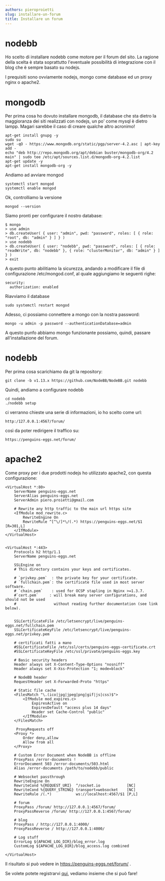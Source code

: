 ```yaml
---
authors: pieroproietti
slug: installare-un-forum
title: Installare un forum
---
```


# nodebb

Ho scelto di installare nodebb come motore per il forum del sito. La ragione della scelta è stata soprattutto l'eventuale possibilità di integrazione con il blog che è sempre basato su nodejs.

I prequisiti sono ovviamente nodejs, mongo come database ed un proxy nginx o apache2.

# mongodb

Per prima cosa ho dovuto installare mongodb, il database che sta dietro la maggioranza dei siti realizzati con nodejs, un po' come mysql è dietro lampp. Magari sarebbe il caso di creare qualche altro acronimo!

``` 
apt-get install gnupg -y
sudo su
wget -qO - https://www.mongodb.org/static/pgp/server-4.2.asc | apt-key add -
echo "deb http://repo.mongodb.org/apt/debian buster/mongodb-org/4.2 main" | sudo tee /etc/apt/sources.list.d/mongodb-org-4.2.list
apt-get update -y
apt-get install mongodb-org -y
```

Andiamo ad avviare mongod

```
systemctl start mongod
systemctl enable mongod
```
Ok, controlliamo la versione

```
mongod --version
```

Siamo pronti per configurare il nostro database:

```
$ mongo
> use admin
> db.createUser( { user: "admin", pwd: "password", roles: [ { role: "root", db: "admin" } ] } )
> use nodebb
> db.createUser( { user: "nodebb", pwd: "password", roles: [ { role: "readWrite", db: "nodebb" }, { role: "clusterMonitor", db: "admin" } ] } )
> exit

```

A questo punto abilitiamo la sicurezza, andando a modificare il file di configurazione /etc/mongod.conf, al quale aggiungiamo le seguenti righe:

```
security:
  authorization: enabled
```
Riavviamo il database

```
sudo systemctl restart mongod
```

Adesso, ci possiamo connettere a mongo con la nostra password:

```
mongo -u admin -p password --authenticationDatabase=admin
```

A questo punfo abbiamo mongo funzionante possiamo, quindi, passare all'installazione del forum.

# nodebb

Per prima cosa scarichiamo da git la repository:

```
git clone -b v1.13.x https://github.com/NodeBB/NodeBB.git nodebb
```

Quindi, andiamo a configurare nodebb
```
cd nodebb
./nodebb setup
```

ci verranno chieste una serie di informazioni, io ho scelto come url:


```
http:/127.0.0.1:4567/forum/
```

così da poter redirigere il traffico su:

```
https://penguins-eggs.net/forum/
```

# apache2
Come proxy per i due prodotti nodejs ho utilizzato apache2, con questa configurazione:


```
<VirtualHost *:80>
    ServerName penguins-eggs.net 
    ServerAlias penguins-eggs.net
    ServerAdmin piero.proietti@gmail.com

    # Rewrite any http traffic to the main url https site
    <IfModule mod_rewrite.c>
        RewriteEngine On
        RewriteRule ^[^\/]*\/(.*) https://penguins-eggs.net/$1 [R=301,L]
    </IfModule>
</VirtualHost>


<VirtualHost *:443>
    Protocols h2 http/1.1
    ServerName penguins-eggs.net

    SSLEngine on
    # This directory contains your keys and certificates.

    # `privkey.pem`  : the private key for your certificate.
    # `fullchain.pem`: the certificate file used in most server software.
    # `chain.pem`    : used for OCSP stapling in Nginx >=1.3.7.
    #`cert.pem`     : will break many server configurations, and should not be used
    #                 without reading further documentation (see link below).


    SSLCertificateFile /etc/letsencrypt/live/penguins-eggs.net/fullchain.pem
    SSLCertificateKeyFile /etc/letsencrypt/live/penguins-eggs.net/privkey.pem

    # certificati fatti a mano
    #SSLCertificateFile /etc/ssl/certs/penguins-eggs-certificate.crt
    #SSLCertificateKeyFile /etc/ssl/private/penguins-eggs.key

    # Basic security headers
    Header always set X-Content-Type-Options "nosniff"
    Header always set X-Xss-Protection "1; mode=block"

    # NodeBB header
    RequestHeader set X-Forwarded-Proto "https"

    # Static file cache
    <FilesMatch "\.(ico|jpg|jpeg|png|gif|js|css)$">
        <IfModule mod_expires.c>
            ExpiresActive on
            ExpiresDefault "access plus 14 days"
            Header set Cache-Control "public"
        </IfModule>
    </FilesMatch>

     ProxyRequests off
    <Proxy *>
        Order deny,allow
        Allow from all
    </Proxy>

    # Custom Error Document when NodeBB is offline
    ProxyPass /error-documents !
    ErrorDocument 503 /error-documents/503.html
    Alias /error-documents /path/to/nodebb/public

    # Websocket passthrough
    RewriteEngine On
    RewriteCond %{REQUEST_URI}  ^/socket.io            [NC]
    RewriteCond %{QUERY_STRING} transport=websocket    [NC]
    RewriteRule /(.*)           ws://localhost:4567/$1 [P,L]

    # forum
    ProxyPass /forum/ http://127.0.0.1:4567/forum/
    ProxyPassReverse /forum/ http://127.0.0.1:4567/forum/

    # blog
    ProxyPass / http://127.0.0.1:4000/
    ProxyPassReverse / http://127.0.0.1:4000/

    # Log stuff
    ErrorLog ${APACHE_LOG_DIR}/blog_error.log
    CustomLog ${APACHE_LOG_DIR}/blog_access.log combined

</VirtualHost>
```

Il risultato si può vedere in https://penguins-eggs.net/forum/ .

Se volete potete registrarvi [qui](https://penguins-eggs.net/forum/register), vediamo insieme che si può fare!
